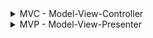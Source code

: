 <details><summary>MVC - Model-View-Controller</summary>  
  


Controller has reference to the View and the Model, View can have a reference to the Model,

</details>

<details><summary>MVP - Model-View-Presenter</summary>  
  



Presenter has reference to the View and to the Model. The view doesn't have reference to the model or to the Controller

Passive View - MVP PV: the view no longer responsible for updating itself from the model.

Supervising Presenter - MVP SC: view uses some form of Data Binding to populate much of the information for its fields, for complex interactions then the controller steps in.

<details>

<details><summary>PM - Presentation Model</summary>

View has reference to the Presenter (presentation model), it doesn't know about the view. Presentation model fires events what are handled by the View.

</details>

<details><summary>MVVM - Model-View-ViewModel</summary>  
PM with data binding.

</details>
  
<details><summary>VIPER</summary>  
   
</details>




